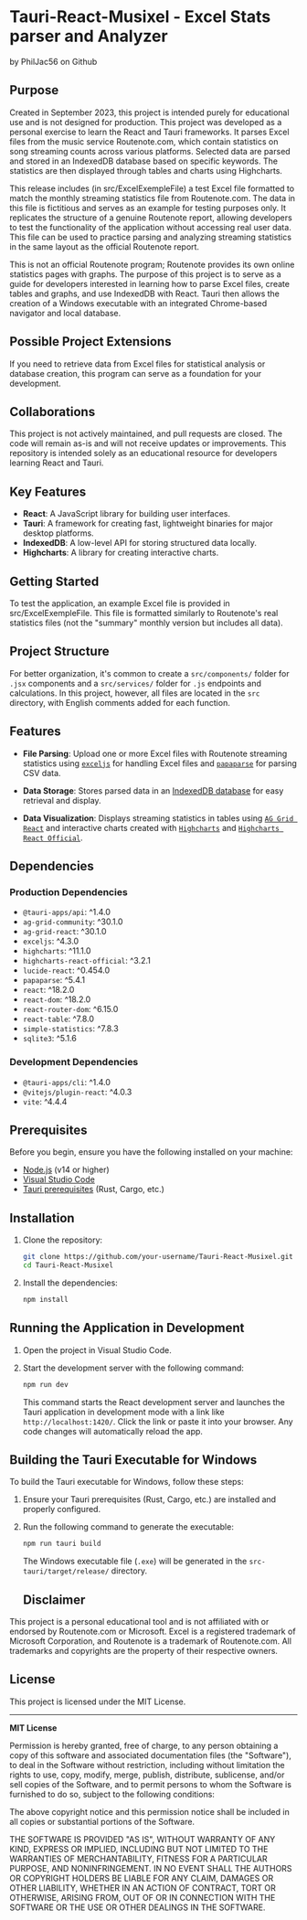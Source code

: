 # Tauri-React-Musixel - Excel Stats parser and Analyzer
by PhilJac56 on Github

## Purpose
Created in September 2023, this project is intended purely for educational use and is not designed for production.
This project was developed as a personal exercise to learn the React and Tauri frameworks. It parses Excel files from the music service Routenote.com, which contain statistics on song streaming counts across various platforms. Selected data are parsed and stored in an IndexedDB database based on specific keywords. The statistics are then displayed through tables and charts using Highcharts. 

This release includes (in src/ExcelExempleFile) a test Excel file formatted to match the monthly streaming statistics file from Routenote.com. The data in this file is fictitious and serves as an example for testing purposes only. It replicates the structure of a genuine Routenote report, allowing developers to test the functionality of the application without accessing real user data. This file can be used to practice parsing and analyzing streaming statistics in the same layout as the official Routenote report.

 This is not an official Routenote program; Routenote provides its own online statistics pages with graphs. The purpose of this project is to serve as a guide for developers interested in learning how to parse Excel files, create tables and graphs, and use IndexedDB with React. Tauri then allows the creation of a Windows executable with an integrated Chrome-based navigator and local database.

## Possible Project Extensions
If you need to retrieve data from Excel files for statistical analysis or database creation, this program can serve as a foundation for your development.

## Collaborations
This project is not actively maintained, and pull requests are closed. The code will remain as-is and will not receive updates or improvements. This repository is intended solely as an educational resource for developers learning React and Tauri.

## Key Features
- **React**: A JavaScript library for building user interfaces.
- **Tauri**: A framework for creating fast, lightweight binaries for major desktop platforms.
- **IndexedDB**: A low-level API for storing structured data locally.
- **Highcharts**: A library for creating interactive charts.

## Getting Started
To test the application, an example Excel file is provided in src/ExcelExempleFile. This file is formatted similarly to Routenote's real statistics files (not the "summary" monthly version but includes all data).

## Project Structure
For better organization, it's common to create a `src/components/` folder for `.jsx` components and a `src/services/` folder for `.js` endpoints and calculations. In this project, however, all files are located in the `src` directory, with English comments added for each function.

## Features

- **File Parsing**: Upload one or more Excel files with Routenote streaming statistics using [`exceljs`](https://www.npmjs.com/package/exceljs) for handling Excel files and [`papaparse`](https://www.npmjs.com/package/papaparse) for parsing CSV data.

- **Data Storage**: Stores parsed data in an [IndexedDB database](src/indexedDB.js) for easy retrieval and display.

- **Data Visualization**: Displays streaming statistics in tables using [`AG Grid React`](src/DynamicTable.jsx) and interactive charts created with [`Highcharts`](https://www.npmjs.com/package/highcharts) and [`Highcharts React Official`](https://github.com/highcharts/highcharts-react).

## Dependencies

### Production Dependencies

- `@tauri-apps/api`: ^1.4.0
- `ag-grid-community`: ^30.1.0
- `ag-grid-react`: ^30.1.0
- `exceljs`: ^4.3.0
- `highcharts`: ^11.1.0
- `highcharts-react-official`: ^3.2.1
- `lucide-react`: ^0.454.0
- `papaparse`: ^5.4.1
- `react`: ^18.2.0
- `react-dom`: ^18.2.0
- `react-router-dom`: ^6.15.0
- `react-table`: ^7.8.0
- `simple-statistics`: ^7.8.3
- `sqlite3`: ^5.1.6

### Development Dependencies
- `@tauri-apps/cli`: ^1.4.0
- `@vitejs/plugin-react`: ^4.0.3
- `vite`: ^4.4.4
  
## Prerequisites

Before you begin, ensure you have the following installed on your machine:

- [Node.js](https://nodejs.org/) (v14 or higher)
- [Visual Studio Code](https://code.visualstudio.com/)
- [Tauri prerequisites](https://tauri.app/v1/guides/getting-started/prerequisites) (Rust, Cargo, etc.)

## Installation

1. Clone the repository:

    ```bash
    git clone https://github.com/your-username/Tauri-React-Musixel.git
    cd Tauri-React-Musixel
    ```

2. Install the dependencies:

    ```bash
    npm install
    ```

## Running the Application in Development

1. Open the project in Visual Studio Code.
2. Start the development server with the following command:

    ```bash
    npm run dev
    ```

   This command starts the React development server and launches the Tauri application in development mode with a link like `http://localhost:1420/`. Click the link or paste it into your browser. Any code changes will automatically reload the app.

## Building the Tauri Executable for Windows

To build the Tauri executable for Windows, follow these steps:

1. Ensure your Tauri prerequisites (Rust, Cargo, etc.) are installed and properly configured.
2. Run the following command to generate the executable:

    ```bash
    npm run tauri build
    ```

   The Windows executable file (`.exe`) will be generated in the `src-tauri/target/release/` directory.

   ## Disclaimer

This project is a personal educational tool and is not affiliated with or endorsed by Routenote.com or Microsoft. Excel is a registered trademark of Microsoft Corporation, and Routenote is a trademark of Routenote.com. All trademarks and copyrights are the property of their respective owners.

## License

This project is licensed under the MIT License. 

---

**MIT License**

Permission is hereby granted, free of charge, to any person obtaining a copy of this software and associated documentation files (the "Software"), to deal in the Software without restriction, including without limitation the rights to use, copy, modify, merge, publish, distribute, sublicense, and/or sell copies of the Software, and to permit persons to whom the Software is furnished to do so, subject to the following conditions:

The above copyright notice and this permission notice shall be included in all copies or substantial portions of the Software.

THE SOFTWARE IS PROVIDED "AS IS", WITHOUT WARRANTY OF ANY KIND, EXPRESS OR IMPLIED, INCLUDING BUT NOT LIMITED TO THE WARRANTIES OF MERCHANTABILITY, FITNESS FOR A PARTICULAR PURPOSE, AND NONINFRINGEMENT. IN NO EVENT SHALL THE AUTHORS OR COPYRIGHT HOLDERS BE LIABLE FOR ANY CLAIM, DAMAGES OR OTHER LIABILITY, WHETHER IN AN ACTION OF CONTRACT, TORT OR OTHERWISE, ARISING FROM, OUT OF OR IN CONNECTION WITH THE SOFTWARE OR THE USE OR OTHER DEALINGS IN THE SOFTWARE.
